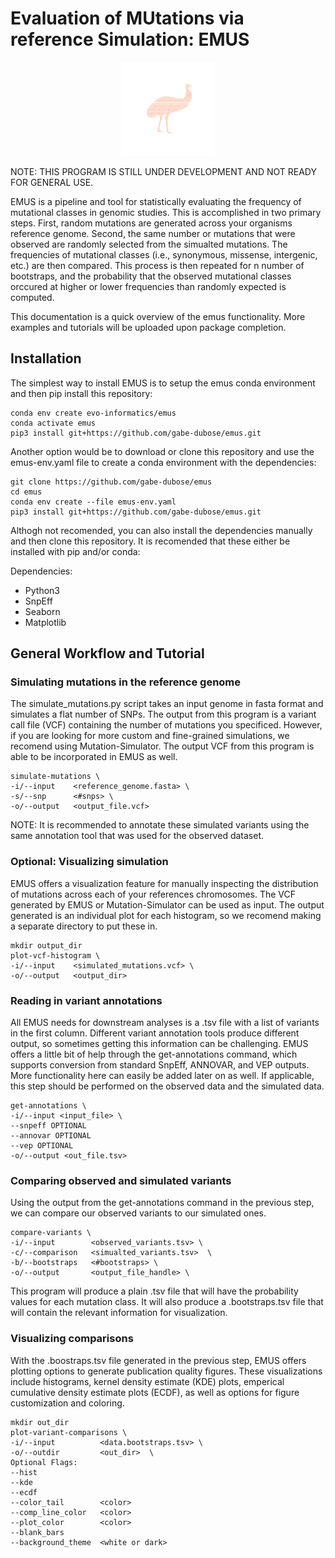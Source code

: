 # Evaluation of MUtations via reference Simulation: EMUS
 <p align="center"><img src="emus-logo.png" height="150" /></p>


NOTE: THIS PROGRAM IS STILL UNDER DEVELOPMENT AND NOT READY FOR GENERAL USE.

EMUS is a pipeline and tool for statistically evaluating the frequency of mutational classes in genomic studies. This is accomplished in two primary steps. First, random mutations are generated across your organisms reference genome. Second, the same number or mutations that were observed are randomly selected from the simualted mutations. The frequencies of mutational classes (i.e., synonymous, missense, intergenic, etc.) are then compared. This process is then repeated for n number of bootstraps, and the probability that the observed mutational classes orccured at higher or lower frequencies than randomly expected is computed. 

This documentation is a quick overview of the emus functionality. More examples and tutorials will be uploaded upon package completion.

## Installation
The simplest way to install EMUS is to setup the emus conda environment and then pip install this repository:
```
conda env create evo-informatics/emus
conda activate emus
pip3 install git+https://github.com/gabe-dubose/emus.git
```
Another option would be to download or clone this repository and use the emus-env.yaml file to create a conda environment with the dependencies:
```
git clone https://github.com/gabe-dubose/emus
cd emus
conda env create --file emus-env.yaml
pip3 install git+https://github.com/gabe-dubose/emus.git
```
Althogh not recomended, you can also install the dependencies manually and then clone this repository. It is recomended that these either be installed with pip and/or conda:

Dependencies:
  - Python3
  - SnpEff
  - Seaborn
  - Matplotlib

## General Workflow and Tutorial

### Simulating mutations in the reference genome
The simulate_mutations.py script takes an input genome in fasta format and simulates a flat number of SNPs. The output from this program is a variant call file (VCF) containing the number of mutations you specificed. However, if you are looking for more custom and fine-grained simulations, we recomend using Mutation-Simulator. The output VCF from this program is able to be incorporated in EMUS as well. 
```
simulate-mutations \
-i/--input    <reference_genome.fasta> \
-s/--snp      <#snps> \
-o/--output   <output_file.vcf>
```
NOTE: It is recommended to annotate these simulated variants using the same annotation tool that was used for the observed dataset.

### Optional: Visualizing simulation
EMUS offers a visualization feature for manually inspecting the distribution of mutations across each of your references chromosomes. The VCF generated by EMUS or Mutation-Simulator can be used as input. The output generated is an individual plot for each histogram, so we recomend making a separate directory to put these in.
```
mkdir output_dir
plot-vcf-histogram \
-i/--input    <simulated_mutations.vcf> \
-o/--output   <output_dir>
```

### Reading in variant annotations
All EMUS needs for downstream analyses is a .tsv file with a list of variants in the first column. Different variant annotation tools produce different output, so sometimes getting this information can be challenging. EMUS offers a little bit of help through the get-annotations command, which supports conversion from standard SnpEff, ANNOVAR, and VEP outputs. More functionality here can easily be added later on as well. If applicable, this step should be performed on the observed data and the simulated data.

```
get-annotations \
-i/--input <input_file> \
--snpeff OPTIONAL 
--annovar OPTIONAL 
--vep OPTIONAL
-o/--output <out_file.tsv>
```

### Comparing observed and simulated variants
Using the output from the get-annotations command in the previous step, we can compare our observed variants to our simulated ones. 
```
compare-variants \
-i/--input        <observed_variants.tsv> \
-c/--comparison   <simualted_variants.tsv>  \
-b/--bootstraps   <#bootstraps> \
-o/--output       <output_file_handle> \
```
This program will produce a plain .tsv file that will have the probability values for each mutation class. It will also produce a .bootstraps.tsv file that will contain the relevant information for visualization. 

### Visualizing comparisons
With the .boostraps.tsv file generated in the previous step, EMUS offers plotting options to generate publication quality figures. These visualizations include histograms, kernel density estimate (KDE) plots, emperical cumulative density estimate plots (ECDF), as well as options for figure customization and coloring.
```
mkdir out_dir
plot-variant-comparisons \
-i/--input          <data.bootstraps.tsv> \
-o/--outdir         <out_dir>  \
Optional Flags:
--hist
--kde
--ecdf
--color_tail        <color>
--comp_line_color   <color>
--plot_color        <color>
--blank_bars
--background_theme  <white or dark>
```

